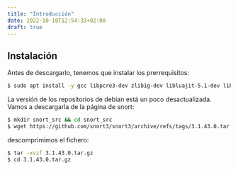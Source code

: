 ```yaml
---
title: "Introducción"
date: 2022-10-10T12:54:33+02:00
draft: true
---
```

## Instalación
Antes de descargarlo, tenemos que instalar los prerrequisitos:
```bash
$ sudo apt install -y gcc libpcre3-dev zlib1g-dev libluajit-5.1-dev libpcap-dev openssl libssl-dev libnghttp2-dev libdumbnet-dev bison flex libdnet autoconf libtool
```
La versión de los repositorios de debian está un poco desactualizada. Vamos a descargarla de la página de snort:
```bash
$ mkdir snort_src && cd snort_src
$ wget https://github.com/snort3/snort3/archive/refs/tags/3.1.43.0.tar.gz
```
descomprimimos el fichero:
```bash
$ tar -xvzf 3.1.43.0.tar.gz
$ cd 3.1.43.0.tar.gz
```

